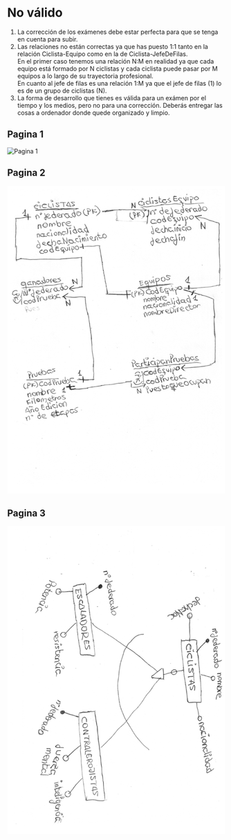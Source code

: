 # No válido
1. La corrección de los exámenes debe estar perfecta para que se tenga en cuenta para subir.
2. Las relaciones no están correctas ya que has puesto 1:1 tanto en la relación Ciclista-Equipo como en la de Ciclista-JefeDeFilas. \
	En el primer caso tenemos una relación N:M en realidad ya que cada equipo está formado por N ciclistas y cada ciclista puede pasar por M equipos a lo largo de su trayectoria profesional. \
	En cuanto al jefe de filas es una relación 1:M ya que el jefe de filas (1) lo es de un grupo de ciclistas (N).
3. La forma de desarrollo que tienes es válida para un exámen por el tiempo y los medios, pero no para una corrección. Deberás entregar las cosas a ordenador donde quede organizado y limpio.

## Pagina 1
![Pagina 1](https://github.com/jmnoriegav01/Practica1/blob/main/BBDD/examen/%C3%8BxamenPagina1.png)
## Pagina 2
![Pagina 2](https://github.com/jmnoriegav01/Practica1/blob/main/BBDD/examen/ExamenPagina2.png)
## Pagina 3
![Pagina 3](https://github.com/jmnoriegav01/Practica1/blob/main/BBDD/examen/ExamenPagina3.png)
